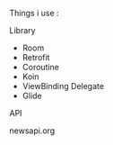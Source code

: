 Things i use :

Library

- Room
- Retrofit
- Coroutine
- Koin
- ViewBinding Delegate
- Glide

API

newsapi.org
